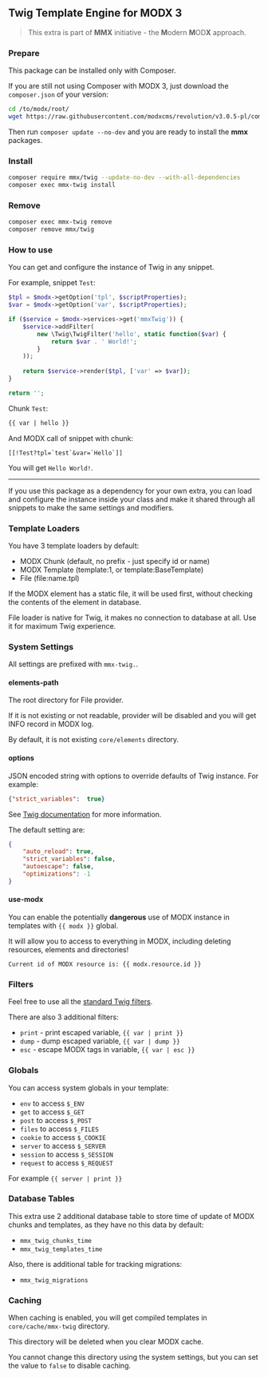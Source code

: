 Twig Template Engine for MODX 3
---

> This extra is part of **MMX** initiative - the **M**odern **M**OD**X** approach.

### Prepare

This package can be installed only with Composer.

If you are still not using Composer with MODX 3, just download the `composer.json` of your version:
```bash
cd /to/modx/root/
wget https://raw.githubusercontent.com/modxcms/revolution/v3.0.5-pl/composer.json
```

Then run `composer update --no-dev` and you are ready to install the **mmx** packages.
### Install

```bash
composer require mmx/twig --update-no-dev --with-all-dependencies
composer exec mmx-twig install
```

### Remove

```bash
composer exec mmx-twig remove
composer remove mmx/twig
```

### How to use

You can get and configure the instance of Twig in any snippet.

For example, snippet `Test`:
```php
$tpl = $modx->getOption('tpl', $scriptProperties);
$var = $modx->getOption('var', $scriptProperties);

if ($service = $modx->services->get('mmxTwig')) {
    $service->addFilter(
        new \Twig\TwigFilter('hello', static function($var) {
            return $var . ' World!';
        }
    ));
    
    return $service->render($tpl, ['var' => $var]);
}

return '';
```

Chunk `Test`:
```html
{{ var | hello }}
```

And MODX call of snippet with chunk:
```
[[!Test?tpl=`test`&var=`Hello`]]
```

You will get `Hello World!`.

--- 

If you use this package as a dependency for your own extra, you can load and configure the instance inside your class
and make it shared through all snippets to make the same settings and modifiers.

### Template Loaders

You have 3 template loaders by default:
- MODX Chunk (default, no prefix - just specify id or name)
- MODX Template (template:1, or template:BaseTemplate)
- File (file:name.tpl)

If the MODX element has a static file, it will be used first, without checking the contents of the element in database.

File loader is native for Twig, it makes no connection to database at all. Use it for maximum Twig experience.

### System Settings

All settings are prefixed with `mmx-twig.`.

#### elements-path

The root directory for File provider.

If it is not existing or not readable, provider will be disabled and you will get INFO record in MODX log.

By default, it is not existing `core/elements` directory.

#### options

JSON encoded string with options to override defaults of Twig instance. For example:
```json
{"strict_variables":  true}
```

See [Twig documentation][twig_docs] for more information.

The default setting are:
```json
{
    "auto_reload": true,
    "strict_variables": false,
    "autoescape": false,
    "optimizations": -1
}
```

#### use-modx

You can enable the potentially **dangerous** use of MODX instance in templates with `{{ modx }}` global.

It will allow you to access to everything in MODX, including deleting resources, elements and directories!

```
Current id of MODX resource is: {{ modx.resource.id }}
```

### Filters

Feel free to use all the [standard Twig filters][twig_filters].

There are also 3 additional filters:
- `print` - print escaped variable, `{{ var | print }}`
- `dump` - dump escaped variable, `{{ var | dump }}`
- `esc` - escape MODX tags in variable, `{{ var | esc }}`

### Globals

You can access system globals in your template:

- `env` to access `$_ENV`
- `get` to access `$_GET`
- `post` to access `$_POST`
- `files` to access `$_FILES`
- `cookie` to access `$_COOKIE`
- `server` to access `$_SERVER`
- `session` to access `$_SESSION`
- `request` to access `$_REQUEST`

For example `{{ server | print }}`

### Database Tables

This extra use 2 additional database table to store time of update of MODX chunks and templates,
as they have no this data by default:
- `mmx_twig_chunks_time`
- `mmx_twig_templates_time`

Also, there is additional table for tracking migrations:
- `mmx_twig_migrations`

### Caching

When caching is enabled, you will get compiled templates in `core/cache/mmx-twig` directory.

This directory will be deleted when you clear MODX cache.

You cannot change this directory using the system settings, but you can set the value to `false` to disable caching.

[twig_docs]: https://twig.symfony.com/doc/3.x/api.html#environment-options
[twig_filters]: https://twig.symfony.com/doc/3.x/filters/index.html